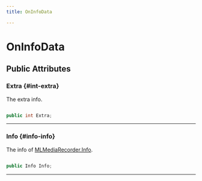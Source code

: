```yaml
---
title: OnInfoData

---
```


# OnInfoData










## Public Attributes

### Extra {#int-extra}

The extra info. 

```csharp

public int Extra;

```






-----------

### Info {#info-info}

The info of [MLMediaRecorder.Info](/unity-api/api/UnityEngine.XR.MagicLeap/MLMediaRecorder/UnityEngine.XR.MagicLeap.MLMediaRecorder.md#enums-info). 

```csharp

public Info Info;

```






-----------

